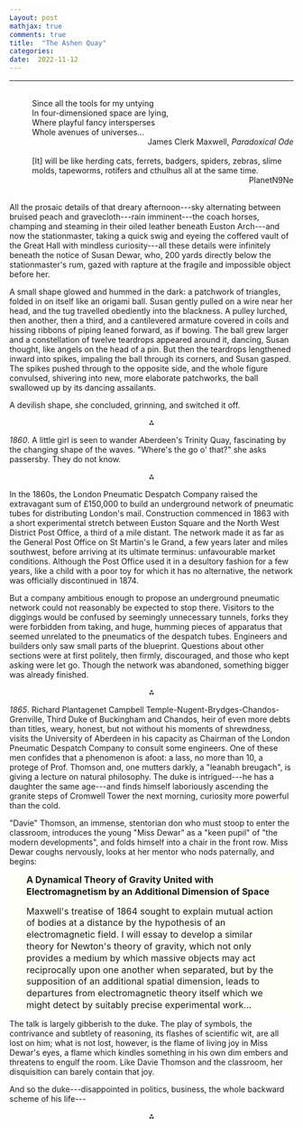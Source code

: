 ```yaml
---
Layout: post
mathjax: true
comments: true
title:  "The Ashen Quay"
categories:
date:  2022-11-12
---
```


---
<br>

<span style="padding-left: 40px; display:block">
Since all the tools for my untying <br>
In four-dimensioned space are lying, <br>
Where playful fancy intersperses <br>
Whole avenues of universes...
</span>

<div style="text-align: right">James Clerk Maxwell, <i>Paradoxical Ode</i>
</div> <br>

<span style="padding-left: 40px; display:block">
[It] will be like herding cats, ferrets, badgers, spiders, zebras, slime molds, tapeworms, rotifers and cthulhus all at the same time.
</span>

<div style="text-align: right">PlanetN9Ne
</div> <br>

All the prosaic details of that dreary afternoon---sky alternating between bruised peach and
gravecloth---rain imminent---the coach horses, champing and steaming
in their oiled leather beneath Euston Arch---and now the stationmaster,
taking a quick swig and eyeing the coffered vault of
the Great Hall with mindless curiosity---all these details were
infinitely beneath the notice of Susan Dewar, who, 200
yards directly below the stationmaster's rum, gazed with rapture at the fragile and
impossible object before her.

A small shape glowed and hummed in the dark: a patchwork of
triangles, folded in on itself like an origami ball.
Susan gently pulled on a wire near her head, and the tug travelled obediently
into the blackness. A pulley lurched, then another, then a
third, and a cantilevered armature covered in coils and hissing ribbons of
piping leaned forward, as if bowing.
The ball grew larger and a constellation of twelve teardrops appeared around
it, dancing, Susan thought, like angels on the head of a pin.
But then the teardrops lengthened inward into spikes, impaling the
ball through its corners, and Susan gasped.
The spikes pushed through to the opposite side, and the whole figure
convulsed, shivering into new, more elaborate patchworks, the ball
swallowed up by its dancing assailants.

A devilish shape, she concluded, grinning, and switched it off.

<p align="center">
  ⁂
  </p>

*1860*. A little girl is seen to wander Aberdeen's Trinity Quay, fascinating by the
changing shape of the waves. "Where's the go o' that?" she asks
passersby. They do not know.

<p align="center">
  ⁂
  </p>

In the 1860s, the London Pneumatic Despatch Company raised the extravagant sum of
£150,000 to build an underground network of pneumatic tubes for
distributing London's mail.
Construction commenced in 1863 with a short experimental stretch between Euston Square and the North
West District Post Office, a third of a mile distant.
The network made it as far as the General Post Office on St Martin's
le Grand, a few years later and miles southwest, before arriving at
its ultimate terminus: unfavourable market conditions. Although the Post
Office used it in a desultory fashion for a few years, like a child
with a poor toy for which it has no alternative,
the network was officially
discontinued in 1874.

But a company ambitious enough to propose an underground pneumatic
network could not reasonably be expected to stop there.
Visitors to the diggings would be confused by seemingly unnecessary
tunnels, forks they were forbidden from taking, and huge, humming
pieces of apparatus that seemed unrelated to the pneumatics of the despatch tubes.
Engineers and builders only saw small parts of the blueprint.
Questions about other sections were at first politely, then firmly,
discouraged, and those who kept asking were let go.
Though the network was abandoned, something bigger was already finished.

<p align="center">
  ⁂
  </p>

*1865*. Richard Plantagenet Campbell
 Temple-Nugent-Brydges-Chandos-Grenville, Third Duke of Buckingham and
 Chandos, heir of even more debts than titles, weary, honest, but not without his
 moments of shrewdness, visits the University of Aberdeen in his
 capacity as Chairman of the London Pneumatic Despatch Company to
 consult some engineers.
One of these men confides that a phenomenon is afoot: a lass, no more
 than 10, a protege of Prof. Thomson and, one mutters darkly, a "leanabh breugach", is giving a lecture
 on natural philosophy.
 The duke is intrigued---he has a daughter the same age---and finds
 himself laboriously ascending the granite steps of Cromwell Tower the
 next morning, curiosity more powerful than the cold.
 
"Davie" Thomson, an immense, stentorian don who must stoop to enter
 the classroom, introduces the young "Miss Dewar" as a
 "keen pupil" of "the modern developments", and folds himself into a
 chair in the front row.
 Miss Dewar coughs nervously, looks at her mentor who nods
 paternally, and begins:
<div style="width=75%; background-color: #fffff8 ; padding: 0px 30px; border: 0px
solid black; line-height:1.3;">
 <font size="-0.2">
<b>A Dynamical Theory of Gravity United with Electromagnetism by an
Additional Dimension of Space</b> <br>

Maxwell's treatise of 1864 sought to explain mutual action of bodies at a distance by the
hypothesis of an electromagnetic field. I will essay to develop a similar
theory for Newton's theory of gravity, which not only provides a medium by
which massive objects may act reciprocally upon one another when separated,
but by the supposition of an additional spatial dimension, leads to
departures from electromagnetic theory itself which we might detect
by suitably precise experimental work...
</font>
</div>
The talk is largely gibberish to the duke. The play of symbols, the
contrivance and subtlety of reasoning, its flashes of scientific
wit, are all lost on him; what is not lost, however, is the flame of
living joy in Miss Dewar's eyes, a flame which kindles something in
his own dim embers and threatens to engulf the room.
Like Davie Thomson and the classroom, her disquisition can barely
contain that joy.

And so the duke---disappointed in politics, business, the whole
backward scheme of his life---

<p align="center">
  ⁂
  </p>

<!-- https://en.wikipedia.org/wiki/London_Pneumatic_Despatch_Company -->
<!-- http://www.polytope.net/hedrondude/regulars.htm -->
<!-- , or the apostles orbiting the son. , a betrayal beyond anything in the scriptures. -->
<!-- https://homepages.abdn.ac.uk/npmuseum/scitourKings.shtml -->
<!-- https://homepages.abdn.ac.uk/npmuseum/article/CTO/CTOPortfolio.html -->
